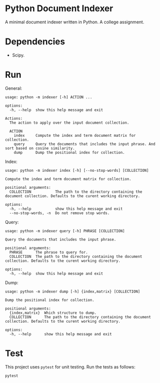 # Python Document Indexer

A minimal document indexer written in Python. A college assignment.

# Dependencies

- Scipy.

# Run

General:

```
usage: python -m indexer [-h] ACTION ...

options:
  -h, --help  show this help message and exit

Actions:
  The action to apply over the input document collection.

  ACTION
    index     Compute the index and term document matrix for collection.
    query     Query the documents that includes the input phrase. And sort based on cosine similarity.
    dump      Dump the positional index for collection.
```

Index:

```
usage: python -m indexer index [-h] [--no-stop-words] [COLLECTION]

Compute the index and term document matrix for collection.

positional arguments:
  COLLECTION           The path to the directory containing the document collection. Defaults to the curent working directory.

options:
  -h, --help           show this help message and exit
  --no-stop-words, -n  Do not remove stop words.
```

Query:

```
usage: python -m indexer query [-h] PHRASE [COLLECTION]

Query the documents that includes the input phrase.

positional arguments:
  PHRASE      The phrase to query for.
  COLLECTION  The path to the directory containing the document collection. Defaults to the curent working directory.

options:
  -h, --help  show this help message and exit
```

Dump:

```
usage: python -m indexer dump [-h] {index,matrix} [COLLECTION]

Dump the positional index for collection.

positional arguments:
  {index,matrix}  Which structure to dump.
  COLLECTION      The path to the directory containing the document collection. Defaults to the curent working directory.

options:
  -h, --help      show this help message and exit
```

# Test

This project uses `pytest` for unit testing. Run the tests as follows:

```
pytest
```
